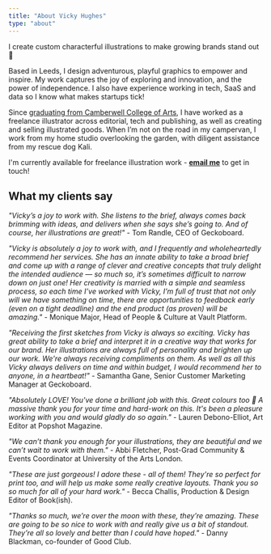 ```yaml
---
title: "About Vicky Hughes"
type: "about"
---
```


I create custom characterful illustrations to make growing brands stand out 💫

Based in Leeds, I design adventurous, playful graphics to empower and inspire. My work captures the joy of exploring and innovation, and the power of independence. I also have experience working in tech, SaaS and data so I know what makes startups tick!

Since [graduating from Camberwell College of Arts](https://www.arts.ac.uk/study-at-ual/postgraduate-study/postgraduate-community/stories/spotlight-on-illustrator,-vicky-hughes), I have worked as a freelance illustrator across editorial, tech and publishing, as well as creating and selling illustrated goods. When I’m not on the road in my campervan, I work from my home studio overlooking the garden, with diligent assistance from my rescue dog Kali.

I'm currently available for freelance illustration work - **[email me](mailto:vicky.hughes@hotmail.com)** to get in touch!

## What my clients say

*"Vicky’s a joy to work with. She listens to the brief, always comes back brimming with ideas, and delivers when she says she’s going to. And of course, her illustrations are great!"* - Tom Randle, CEO of Geckoboard.


*"Vicky is absolutely a joy to work with, and I frequently and wholeheartedly recommend her services. She has an innate ability to take a broad brief and come up with a range of clever and creative concepts that truly delight the intended audience — so much so, it’s sometimes difficult to narrow down on just one! Her creativity is married with a simple and seamless process, so each time I’ve worked with Vicky, I’m full of trust that not only will we have something on time, there are opportunities to feedback early (even on a tight deadline) and the end product (as proven) will be amazing."* - Monique Major, Head of People & Culture at Vault Platform. 


*"Receiving the first sketches from Vicky is always so exciting. Vicky has great ability to take a brief and interpret it in a creative way that works for our brand. Her illustrations are always full of personality and brighten up our work. We're always receiving compliments on them. As well as all this Vicky always delivers on time and within budget, I would recommend her to anyone, in a heartbeat!"* - Samantha Gane, Senior Customer Marketing Manager at Geckoboard.


*"Absolutely LOVE! You've done a brilliant job with this. Great colours too 🙂 A massive thank you for your time and hard-work on this. It's been a pleasure working with you and would gladly do so again."* - Lauren Debono-Elliot, Art Editor at Popshot Magazine.


*"We can’t thank you enough for your illustrations, they are beautiful and we can’t wait to work with them."* - Abbi Fletcher, Post-Grad Community & Events Coordinator at University of the Arts London.


*"These are just gorgeous! I adore these - all of them! They're so perfect for print too, and will help us make some really creative layouts. Thank you so so much for all of your hard work."* - Becca Challis, Production & Design Editor of Book(ish).


*"Thanks so much, we’re over the moon with these, they’re amazing. These are going to be so nice to work with and really give us a bit of standout. They’re all so lovely and better than I could have hoped."* - Danny Blackman, co-founder of Good Club.
